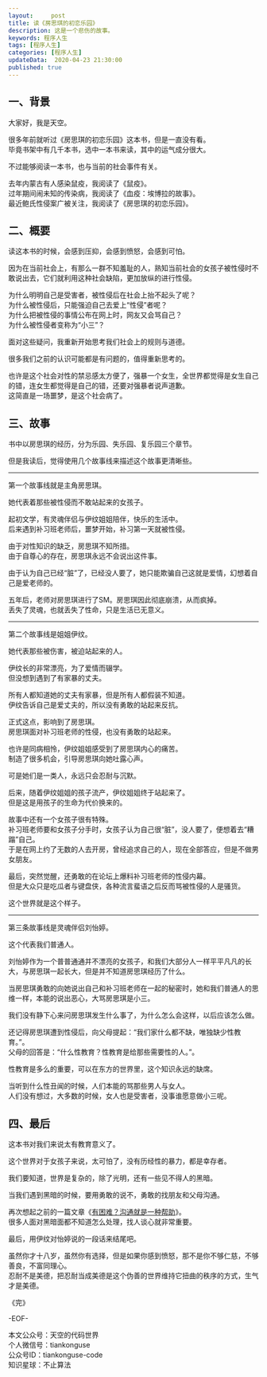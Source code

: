 ```yaml
---   
layout:     post  
title: 读《房思琪的初恋乐园》  
description: 这是一个悲伤的故事。  
keywords: 程序人生  
tags: [程序人生]    
categories: [程序人生]  
updateData:  2020-04-23 21:30:00  
published: true  
---  
```



## 一、背景  


大家好，我是天空。  


很多年前就听过《房思琪的初恋乐园》这本书，但是一直没有看。  
毕竟书架中有几千本书，选中一本书来读，其中的运气成分很大。  


不过能够阅读一本书，也与当前的社会事件有关。  


去年内蒙古有人感染鼠疫，我阅读了《鼠疫》。  
过年期间闹未知的传染病，我阅读了《血疫：埃博拉的故事》。  
最近鲍氏性侵案广被关注，我阅读了《房思琪的初恋乐园》。  


## 二、概要  


读这本书的时候，会感到压抑，会感到愤怒，会感到可怕。  


因为在当前社会上，有那么一群不知羞耻的人，熟知当前社会的女孩子被性侵时不敢说出去，它们就利用这种社会缺陷，更加放纵的进行性侵。  


为什么明明自己是受害者，被性侵后在社会上抬不起头了呢？  
为什么被性侵后，只能强迫自己去爱上“性侵”者呢？  
为什么把被性侵的事情公布在网上时，网友又会骂自己？  
为什么被性侵者变称为“小三”？  



面对这些疑问，我重新开始思考我们社会上的规则与道德。  


很多我们之前的认识可能都是有问题的，值得重新思考的。  


也许是这个社会对性的禁忌感太方便了，强暴一个女生，全世界都觉得是女生自己的错，连女生都觉得是自己的错，还要对强暴者说声道歉。  
这简直是一场噩梦，是这个社会病了。  


## 三、故事


书中以房思琪的经历，分为乐园、失乐园、复乐园三个章节。  


但是我读后，觉得使用几个故事线来描述这个故事更清晰些。  


----


第一个故事线就是主角房思琪。  


她代表着那些被性侵而不敢站起来的女孩子。  


起初文学，有灵魂伴侣与伊纹姐姐陪伴，快乐的生活中。  
后来遇到补习班老师后，噩梦开始，补习第一天就被性侵。  


由于对性知识的缺乏，房思琪不知所措。  
由于自尊心的存在，房思琪永远不会说出这件事。  


由于认为自己已经“脏”了，已经没人要了，她只能欺骗自己这就是爱情，幻想着自己是爱老师的。  


五年后，老师对房思琪进行了SM。房思琪因此彻底崩溃，从而疯掉。  
丢失了灵魂，也就丢失了性命，只是生活已无意义。  



----


第二个故事线是姐姐伊纹。  


她代表那些被伤害，被迫站起来的人。  


伊纹长的非常漂亮，为了爱情而辍学。  
但没想到遇到了有家暴的丈夫。  


所有人都知道她的丈夫有家暴，但是所有人都假装不知道。  
伊纹告诉自己是爱丈夫的，所以没有勇敢的站起来反抗。  


正式这点，影响到了房思琪。  
房思琪面对补习班老师的性侵，也没有勇敢的站起来。  


也许是同病相怜，伊纹姐姐感受到了房思琪内心的痛苦。  
制造了很多机会，引导房思琪向她吐露心声。  


可是她们是一类人，永远只会忍耐与沉默。  


后来，随着伊纹姐姐的孩子流产，伊纹姐姐终于站起来了。  
但是这是用孩子的生命为代价换来的。  


故事中还有一个女孩子很有特殊。  
补习班老师要和女孩子分手时，女孩子认为自己很“脏”，没人要了，便想着去“糟蹋”自己。  
于是在网上约了无数的人去开房，曾经追求自己的人，现在全部答应，但是不做男女朋友。  


最后，突然觉醒，还勇敢的在论坛上爆料补习班老师的性侵内幕。  
但是大众只是吃瓜者与键盘侠，各种流言蜚语之后反而骂被性侵的人是骚货。  


这个世界就是这个样子。  


----


第三条故事线是灵魂伴侣刘怡婷。  


这个代表我们普通人。  


刘怡婷作为一个普普通通并不漂亮的女孩子，和我们大部分人一样平平凡凡的长大，与房思琪一起长大，但是并不知道房思琪经历了什么。 


当房思琪勇敢的向她说出自己和补习班老师在一起的秘密时，她和我们普通人的思维一样，本能的说出恶心，大骂房思琪是小三。  


我们没有静下心来问房思琪发生什么事了，为什么怎么会这样，以后应该怎么做。  


还记得房思琪遭到性侵后，向父母提起：“我们家什么都不缺，唯独缺少性教育。”。  
父母的回答是：“什么性教育？性教育是给那些需要性的人。”。  


性教育是多么的重要，可以在东方的世界里，这个知识永远的缺席。  


当听到什么性丑闻的时候，人们本能的骂那些男人与女人。  
人们没有想过，大多数的时候，女人也是受害者，没事谁愿意做小三呢。  


## 四、最后  


这本书对我们来说太有教育意义了。  


这个世界对于女孩子来说，太可怕了，没有历经性的暴力，都是幸存者。  


我们要知道，世界是复杂的，除了光明，还有一些见不得人的黑暗。  


当我们遇到黑暗的时候，要用勇敢的说不，勇敢的找朋友和父母沟通。  


再次想起之前的一篇文章《[有困难？沟通就是一种帮助](https://mp.weixin.qq.com/s/inXHNYOM0XENpiRPeuQSXA)》。  
很多人面对黑暗面都不知道怎么处理，找人谈心就非常重要。  


最后，用伊纹对怡婷说的一段话来结尾吧。  


虽然你才十八岁，虽然你有选择，但是如果你感到愤怒，那不是你不够仁慈，不够善良，不富同理心。  
忍耐不是美德，把忍耐当成美德是这个伪善的世界维持它扭曲的秩序的方式，生气才是美德。  




《完》


-EOF-  



本文公众号：天空的代码世界  
个人微信号：tiankonguse  
公众号ID：tiankonguse-code  
知识星球：不止算法  

